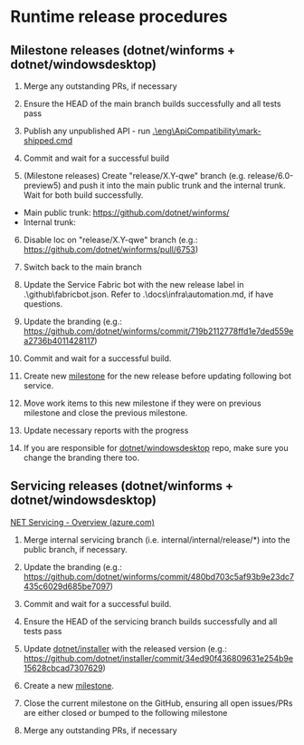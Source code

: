 # Runtime release procedures

## Milestone releases (dotnet/winforms + dotnet/windowsdesktop)

1. Merge any outstanding PRs, if necessary
2. Ensure the HEAD of the main branch builds successfully and all tests pass
3. Publish any unpublished API - run [.\eng\ApiCompatibility\mark-shipped.cmd](https://github.com/dotnet/winforms/blob/main/eng/ApiCompatibility/mark-shipped.cmd)

4. Commit and wait for a successful build

5. (Milestone releases) Create "release/X.Y-qwe" branch (e.g. release/6.0-preview5) and push it into the main public trunk and the internal trunk.
Wait for both build successfully.
* Main public trunk: https://github.com/dotnet/winforms/
* Internal trunk: <need url>
6. Disable loc on "release/X.Y-qwe" branch (e.g.: https://github.com/dotnet/winforms/pull/6753)
7. Switch back to the main branch
8. Update the Service Fabric bot with the new release label in .\github\fabricbot.json. Refer to .\docs\infra\automation.md, if have questions.
9. Update the branding (e.g.: https://github.com/dotnet/winforms/commit/719b2112778ffd1e7ded559ea2736b4011428117)
10. Commit and wait for a successful build.

11. Create new [milestone](https://github.com/dotnet/winforms/milestones) for the new release before updating following bot service.  

12. Move work items to this new milestone if they were on previous milestone and close the previous milestone.

13. Update necessary reports with the progress

14. If you are responsible for [dotnet/windowsdesktop](https://github.com/dotnet/windowsdesktop) repo, make sure you change the branding there too.

## Servicing releases (dotnet/winforms + dotnet/windowsdesktop)

[NET Servicing - Overview (azure.com)](https://dev.azure.com/devdiv/DevDiv/_wiki/wikis/DevDiv.wiki/545/NET-Servicing)

1. Merge internal servicing branch (i.e. internal/internal/release/*) into the public branch, if necessary.  

2. Update the branding (e.g.: https://github.com/dotnet/winforms/commit/480bd703c5af93b9e23dc7435c6029d685be7097)
3. Commit and wait for a successful build.

4. Ensure the HEAD of the servicing branch builds successfully and all tests pass

5. Update [dotnet/installer](https://github.com/dotnet/installer) with the released version (e.g.: https://github.com/dotnet/installer/commit/34ed90f436809631e254b9e15628cbcad7307629)

6. Create a new [milestone](https://github.com/dotnet/winforms/milestones).

7. Close the current milestone on the GitHub, ensuring all open issues/PRs are either closed or bumped to the following milestone

8. Merge any outstanding PRs, if necessary
